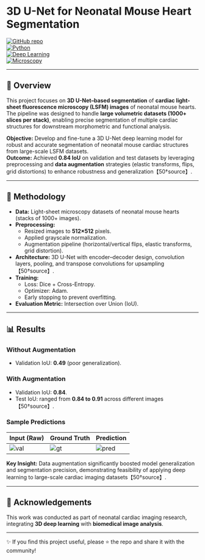 # 3D U-Net for Neonatal Mouse Heart Segmentation

[![GitHub repo](https://img.shields.io/badge/GitHub-Project-green?logo=github)](https://github.com/vinaykadam007/3DUnet-neonatalheart-segmentation)  
[![Python](https://img.shields.io/badge/Python-3.8+-blue?logo=python)](https://www.python.org/)  
[![Deep Learning](https://img.shields.io/badge/Deep%20Learning-3D%20U--Net-orange)]()  
[![Microscopy](https://img.shields.io/badge/Light--Sheet-Microscopy-red)]()

---

## 📌 Overview
This project focuses on **3D U-Net–based segmentation** of **cardiac light-sheet fluorescence microscopy (LSFM) images** of neonatal mouse hearts. The pipeline was designed to handle **large volumetric datasets (1000+ slices per stack)**, enabling precise segmentation of multiple cardiac structures for downstream morphometric and functional analysis.

**Objective:** Develop and fine-tune a 3D U-Net deep learning model for robust and accurate segmentation of neonatal mouse cardiac structures from large-scale LSFM datasets.  
**Outcome:** Achieved **0.84 IoU** on validation and test datasets by leveraging preprocessing and **data augmentation** strategies (elastic transforms, flips, grid distortions) to enhance robustness and generalization【50†source】.

---

## 🧪 Methodology

- **Data:** Light-sheet microscopy datasets of neonatal mouse hearts (stacks of 1000+ images).  
- **Preprocessing:**  
  - Resized images to **512×512** pixels.  
  - Applied grayscale normalization.  
  - Augmentation pipeline (horizontal/vertical flips, elastic transforms, grid distortion).  
- **Architecture:** 3D U-Net with encoder–decoder design, convolution layers, pooling, and transpose convolutions for upsampling【50†source】.
- **Training:**  
  - Loss: Dice + Cross-Entropy.  
  - Optimizer: Adam.  
  - Early stopping to prevent overfitting.  
- **Evaluation Metric:** Intersection over Union (IoU).  

---

## 📊 Results

### Without Augmentation
- Validation IoU: **0.49** (poor generalization).  

### With Augmentation
- Validation IoU: **0.84**.  
- Test IoU: ranged from **0.84 to 0.91** across different images【50†source】.

### Sample Predictions
| Input (Raw) | Ground Truth | Prediction |
|-------------|--------------|------------|
| ![val](https://drive.google.com/uc?export=view&id=your_val_img) | ![gt](https://drive.google.com/uc?export=view&id=your_gt_img) | ![pred](https://drive.google.com/uc?export=view&id=your_pred_img) |

**Key Insight:** Data augmentation significantly boosted model generalization and segmentation precision, demonstrating feasibility of applying deep learning to large-scale cardiac imaging datasets【50†source】.

---

## 🙌 Acknowledgements
This work was conducted as part of neonatal cardiac imaging research, integrating **3D deep learning** with **biomedical image analysis**.  

---

✨ If you find this project useful, please ⭐ the repo and share it with the community!
